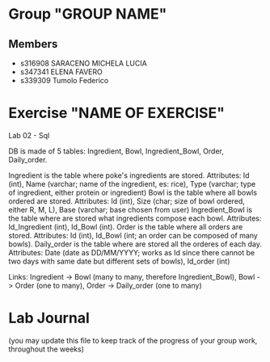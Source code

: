 # Group "GROUP NAME"

## Members
- s316908 SARACENO MICHELA LUCIA
- s347341 ELENA FAVERO
- s339309 Tumolo Federico

# Exercise "NAME OF EXERCISE"
Lab 02 - Sql

DB is made of 5 tables: Ingredient, Bowl, Ingredient_Bowl, Order, Daily_order.

Ingredient is the table where poke's ingredients are stored. Attributes: Id (int), Name (varchar; name of the ingredient, es: rice), Type (varchar; type of ingredient, either protein or ingredient)
Bowl is the table where all bowls ordered are stored. Attributes: Id (int), Size (char; size of bowl ordered, either R, M, L), Base (varchar; base chosen from user)
Ingredient_Bowl is the table where are stored what ingredients compose each bowl. Attributes: Id_Ingredient (int), Id_Bowl (int).
Order is the table where all orders are stored. Attributes: Id (int), Id_Bowl (int; an order can be composed of many bowls).
Daily_order is the table where are stored all the orderes of each day. Attributes: Date (date as DD/MM/YYYY; works as Id since there cannot be two days with same date but different sets of bowls), Id_order (int)

Links: Ingredient -> Bowl (many to many, therefore Ingredient_Bowl), Bowl -> Order (one to many), Order -> Daily_order (one to many) 

# Lab Journal

(you may update this file to keep track of the progress of your group work, throughout the weeks)
